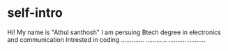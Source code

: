 # self-intro
Hi! My name is "Athul santhosh"
I am persuing Btech degree in electronics and communication 
Intrested in coding
.............
............
..........
..........
